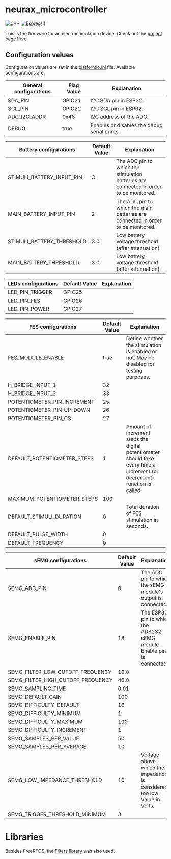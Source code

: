 # neurax_microcontroller

![C++](https://img.shields.io/badge/c++-%2300599C.svg?style=for-the-badge&logo=c%2B%2B&logoColor=white)
![Espressif](https://img.shields.io/badge/espressif-E7352C.svg?style=for-the-badge&logo=espressif&logoColor=white)

This is the firmware for an electrostimulation device. Check out the [project page here](https://dynamic-vacuum-96a.notion.site/NeuraEstimulator-Blog-5549a27e7c814812b0851a2f0c69d579?pvs=4).

## Configuration values

Configuration values are set in the [platformio.ini](./platformio.ini) file.
Available configurations are:

| General configurations                  | Flag Value    | Explanation     |
|-----------------------------------------|---------------|-----------------|
| SDA_PIN                                 | GPIO21        |I2C SDA pin in ESP32. |
| SCL_PIN                                 | GPIO22        |I2C SCL pin in ESP32. |
| ADC_I2C_ADDR                            | 0x48          |I2C address of the ADC. |
| DEBUG                                   | true          |Enables or disables the debug serial prints. |

| Battery configurations                  | Default Value | Explanation     |
|-----------------------------------------|---------------|-----------------|
| STIMULI_BATTERY_INPUT_PIN               | 3             |The ADC pin to which the stimulation batteries are connected in order to be monitored.|
| MAIN_BATTERY_INPUT_PIN                  | 2             |The ADC pin to which the main batteries are connected in order to be monitored.|
| STIMULI_BATTERY_THRESHOLD               | 3.0           |Low battery voltage threshold (after attenuation)|
| MAIN_BATTERY_THRESHOLD                  | 3.0           |Low battery voltage threshold (after attenuation)|

| LEDs configurations                     | Default Value | Explanation     |
|-----------------------------------------|---------------|-----------------|
| LED_PIN_TRIGGER                         | GPIO25        |                 |
| LED_PIN_FES                             | GPIO26        |                 |
| LED_PIN_POWER                           | GPIO27        |                 |

| FES configurations                      | Default Value | Explanation     |
|-----------------------------------------|---------------|-----------------|
| FES_MODULE_ENABLE                       | true          |Define whether the stimulation is enabled or not. May be disabled for testing purposes. |
| H_BRIDGE_INPUT_1                        | 32            |                 |
| H_BRIDGE_INPUT_2                        | 33            |                 |
| POTENTIOMETER_PIN_INCREMENT             | 25            |                 |
| POTENTIOMETER_PIN_UP_DOWN               | 26            |                 |
| POTENTIOMETER_PIN_CS                    | 27            |                 |
| DEFAULT_POTENTIOMETER_STEPS             | 1             |Amount of increment steps the digital potentiometer should take every time a increment (or decrement) function is called.|
| MAXIMUM_POTENTIOMETER_STEPS             | 100           |                 |
| DEFAULT_STIMULI_DURATION                | 0             | Total duration of FES stimulation in seconds. |
| DEFAULT_PULSE_WIDTH                     | 0             |                 |
| DEFAULT_FREQUENCY                       | 0             |                 |


| sEMG configurations                     | Default Value | Explanation     |
|-----------------------------------------|---------------|-----------------|
| SEMG_ADC_PIN                            | 0             | The ADC pin to which the sEMG module's output is connected. |
| SEMG_ENABLE_PIN                         | 18            | The ESP32 pin to which the AD8232 sEMG module Enable pin is connected.|
| SEMG_FILTER_LOW_CUTOFF_FREQUENCY        | 10.0          |                 |
| SEMG_FILTER_HIGH_CUTOFF_FREQUENCY       | 40.0          |                 |
| SEMG_SAMPLING_TIME                      | 0.01          |                 |
| SEMG_DEFAULT_GAIN                       | 100           |                 |
| SEMG_DIFFICULTY_DEFAULT                 | 16            |                 |
| SEMG_DIFFICULTY_MINIMUM                 | 1             |                 |
| SEMG_DIFFICULTY_MAXIMUM                 | 100           |                 |
| SEMG_DIFFICULTY_INCREMENT               | 1             |                 |
| SEMG_SAMPLES_PER_VALUE                  | 50            |                 |
| SEMG_SAMPLES_PER_AVERAGE                | 10            |                 |
| SEMG_LOW_IMPEDANCE_THRESHOLD            | 10            | Voltage above which the impedance is considered too low. Value in Volts.|
| SEMG_TRIGGER_THRESHOLD_MINIMUM            | 3            | |


# Libraries
Besides FreeRTOS, the [Filters library](https://github.com/MartinBloedorn/libFilter) was also used.
